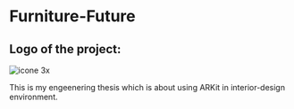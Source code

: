 # Furniture-Future
## Logo of the project:
![icone 3x](https://user-images.githubusercontent.com/43631100/47963205-0fe8dc00-e029-11e8-9654-3b2a9e7dbaad.png)


This is my engeenering thesis which is about using ARKit in interior-design environment.
